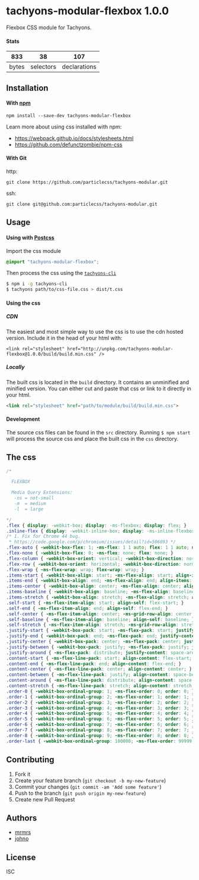 # tachyons-modular-flexbox 1.0.0

Flexbox CSS module for Tachyons.

#### Stats

833 | 38 | 107
---|---|---
bytes | selectors | declarations

## Installation

#### With [npm](https://npmjs.com)

```
npm install --save-dev tachyons-modular-flexbox
```

Learn more about using css installed with npm:
* https://webpack.github.io/docs/stylesheets.html
* https://github.com/defunctzombie/npm-css

#### With Git

http:
```
git clone https://github.com/particlecss/tachyons-modular.git
```

ssh:
```
git clone git@github.com:particlecss/tachyons-modular.git
```

## Usage

#### Using with [Postcss](https://github.com/postcss/postcss)

Import the css module

```css
@import "tachyons-modular-flexbox";
```

Then process the css using the [`tachyons-cli`](https://github.com/tachyons-css/tachyons-cli)

```sh
$ npm i -g tachyons-cli
$ tachyons path/to/css-file.css > dist/t.css
```

#### Using the css

##### CDN
The easiest and most simple way to use the css is to use the cdn hosted version. Include it in the head of your html with:

```
<link rel="stylesheet" href="http://unpkg.com/tachyons-modular-flexbox@1.0.0/build/build.min.css" />
```

##### Locally
The built css is located in the `build` directory. It contains an unminified and minified version.
You can either cut and paste that css or link to it directly in your html.

```html
<link rel="stylesheet" href="path/to/module/build/build.min.css">
```

#### Development

The source css files can be found in the `src` directory.
Running `$ npm start` will process the source css and place the built css in the `css` directory.

## The css

```css
/*

  FLEXBOX

  Media Query Extensions:
   -ns = not-small
   -m  = medium
   -l  = large

*/
.flex { display: -webkit-box; display: -ms-flexbox; display: flex; }
.inline-flex { display: -webkit-inline-box; display: -ms-inline-flexbox; display: inline-flex; }
/* 1. Fix for Chrome 44 bug.
 * https://code.google.com/p/chromium/issues/detail?id=506893 */
.flex-auto { -webkit-box-flex: 1; -ms-flex: 1 1 auto; flex: 1 1 auto; min-width: 0; /* 1 */ min-height: 0; /* 1 */ }
.flex-none { -webkit-box-flex: 0; -ms-flex: none; flex: none; }
.flex-column { -webkit-box-orient: vertical; -webkit-box-direction: normal; -ms-flex-direction: column; flex-direction: column; }
.flex-row { -webkit-box-orient: horizontal; -webkit-box-direction: normal; -ms-flex-direction: row; flex-direction: row; }
.flex-wrap { -ms-flex-wrap: wrap; flex-wrap: wrap; }
.items-start { -webkit-box-align: start; -ms-flex-align: start; align-items: flex-start; }
.items-end { -webkit-box-align: end; -ms-flex-align: end; align-items: flex-end; }
.items-center { -webkit-box-align: center; -ms-flex-align: center; align-items: center; }
.items-baseline { -webkit-box-align: baseline; -ms-flex-align: baseline; align-items: baseline; }
.items-stretch { -webkit-box-align: stretch; -ms-flex-align: stretch; align-items: stretch; }
.self-start { -ms-flex-item-align: start; align-self: flex-start; }
.self-end { -ms-flex-item-align: end; align-self: flex-end; }
.self-center { -ms-flex-item-align: center; -ms-grid-row-align: center; align-self: center; }
.self-baseline { -ms-flex-item-align: baseline; align-self: baseline; }
.self-stretch { -ms-flex-item-align: stretch; -ms-grid-row-align: stretch; align-self: stretch; }
.justify-start { -webkit-box-pack: start; -ms-flex-pack: start; justify-content: flex-start; }
.justify-end { -webkit-box-pack: end; -ms-flex-pack: end; justify-content: flex-end; }
.justify-center { -webkit-box-pack: center; -ms-flex-pack: center; justify-content: center; }
.justify-between { -webkit-box-pack: justify; -ms-flex-pack: justify; justify-content: space-between; }
.justify-around { -ms-flex-pack: distribute; justify-content: space-around; }
.content-start { -ms-flex-line-pack: start; align-content: flex-start; }
.content-end { -ms-flex-line-pack: end; align-content: flex-end; }
.content-center { -ms-flex-line-pack: center; align-content: center; }
.content-between { -ms-flex-line-pack: justify; align-content: space-between; }
.content-around { -ms-flex-line-pack: distribute; align-content: space-around; }
.content-stretch { -ms-flex-line-pack: stretch; align-content: stretch; }
.order-0 { -webkit-box-ordinal-group: 1; -ms-flex-order: 0; order: 0; }
.order-1 { -webkit-box-ordinal-group: 2; -ms-flex-order: 1; order: 1; }
.order-2 { -webkit-box-ordinal-group: 3; -ms-flex-order: 2; order: 2; }
.order-3 { -webkit-box-ordinal-group: 4; -ms-flex-order: 3; order: 3; }
.order-4 { -webkit-box-ordinal-group: 5; -ms-flex-order: 4; order: 4; }
.order-5 { -webkit-box-ordinal-group: 6; -ms-flex-order: 5; order: 5; }
.order-6 { -webkit-box-ordinal-group: 7; -ms-flex-order: 6; order: 6; }
.order-7 { -webkit-box-ordinal-group: 8; -ms-flex-order: 7; order: 7; }
.order-8 { -webkit-box-ordinal-group: 9; -ms-flex-order: 8; order: 8; }
.order-last { -webkit-box-ordinal-group: 100000; -ms-flex-order: 99999; order: 99999; }
```

## Contributing

1. Fork it
2. Create your feature branch (`git checkout -b my-new-feature`)
3. Commit your changes (`git commit -am 'Add some feature'`)
4. Push to the branch (`git push origin my-new-feature`)
5. Create new Pull Request

## Authors

* [mrmrs](http://mrmrs.io)
* [johno](http://johnotander.com)

## License

ISC

